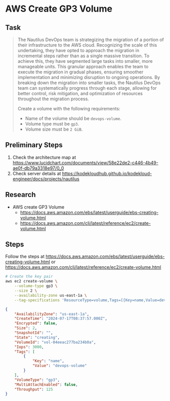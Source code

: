 # AWS Create GP3 Volume

## Task

> The Nautilus DevOps team is strategizing the migration of a portion of their infrastructure to the AWS cloud. Recognizing the scale of this undertaking, they have opted to approach the migration in incremental steps rather than as a single massive transition. To achieve this, they have segmented large tasks into smaller, more manageable units. This granular approach enables the team to execute the migration in gradual phases, ensuring smoother implementation and minimizing disruption to ongoing operations. By breaking down the migration into smaller tasks, the Nautilus DevOps team can systematically progress through each stage, allowing for better control, risk mitigation, and optimization of resources throughout the migration process.
>
> Create a volume with the following requirements:
> * Name of the volume should be `devops-volume`.
> * Volume type must be `gp3`.
> * Volume size must be `2 GiB`.
## Preliminary Steps

1. Check the architecture map at https://www.lucidchart.com/documents/view/58e22de2-c446-4b49-ae0f-db79a3318e97/0_0
2. Check server details at https://kodekloudhub.github.io/kodekloud-engineer/docs/projects/nautilus

## Research

* AWS create GP3 Volume
  * https://docs.aws.amazon.com/ebs/latest/userguide/ebs-creating-volume.html
  * https://docs.aws.amazon.com/cli/latest/reference/ec2/create-volume.html

## Steps

Follow the steps at https://docs.aws.amazon.com/ebs/latest/userguide/ebs-creating-volume.html or https://docs.aws.amazon.com/cli/latest/reference/ec2/create-volume.html

```bash
# Create the key pair
aws ec2 create-volume \
    --volume-type gp3 \
    --size 2 \
    --availability-zone us-east-1a \
    --tag-specifications 'ResourceType=volume,Tags=[{Key=name,Value=devops-volume}]'
```

```json
{
    "AvailabilityZone": "us-east-1a",
    "CreateTime": "2024-07-17T08:37:57.000Z",
    "Encrypted": false,
    "Size": 2,
    "SnapshotId": "",
    "State": "creating",
    "VolumeId": "vol-04eeac277ba234b0a",
    "Iops": 3000,
    "Tags": [
        {
            "Key": "name",
            "Value": "devops-volume"
        }
    ],
    "VolumeType": "gp3",
    "MultiAttachEnabled": false,
    "Throughput": 125
}
```